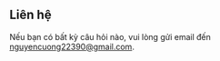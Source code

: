 ## Liên hệ

Nếu bạn có bất kỳ câu hỏi nào, vui lòng gửi email đến [nguyencuong22390@gmail.com](mailto:nguyencuong22390@gmail.com).
